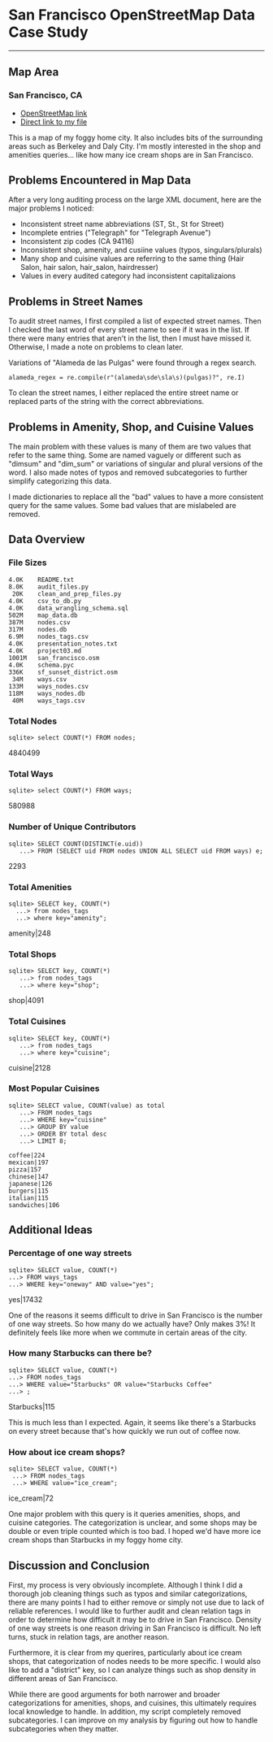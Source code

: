 # San Francisco OpenStreetMap Data Case Study
---
## Map Area
### San Francisco, CA
  * [OpenStreetMap link](https://www.openstreetmap.org/relation/111968)
  * [Direct link to my file](https://drive.google.com/open?id=0B2BGHnr9cnONSEJYd3FTSEQ2TU0)

This is a map of my foggy home city. It also includes bits of the surrounding areas such as Berkeley and Daly City. I'm mostly interested in the shop and amenities queries... like how many ice cream shops are in San Francisco.

## Problems Encountered in Map Data
After a very long auditing process on the large XML document, here are the major problems I noticed:
  * Inconsistent street name abbreviations (ST, St., St for Street)
  * Incomplete entries ("Telegraph" for "Telegraph Avenue")
  * Inconsistent zip codes (CA 94116)
  * Inconsistent shop, amenity, and cusiine values (typos, singulars/plurals)
  * Many shop and cuisine values are referring to the same thing (Hair Salon, hair salon, hair_salon, hairdresser)
  * Values in every audited category had inconsistent capitalizaions 

## Problems in Street Names
To audit street names, I first compiled a list of expected street names. Then I checked the last word of every street name to see if it was in the list. If there were many entries that aren't in the list, then I must have missed it. Otherwise, I made a note on problems to clean later. 

Variations of "Alameda de las Pulgas" were found through a regex search.

```alameda_regex = re.compile(r"(alameda\sde\sla\s)(pulgas)?", re.I)```

To clean the street names, I either replaced the entire street name or replaced parts of the string with the correct abbreviations.

## Problems in Amenity, Shop, and Cuisine Values
The main problem with these values is many of them are two values that refer to the same thing. Some are named vaguely or different such as "dimsum" and "dim_sum" or variations of singular and plural versions of the word. I also made notes of typos and removed subcategories to further simplify categorizing this data.

I made dictionaries to replace all the "bad" values to have a more consistent query for the same values. Some bad values that are mislabeled are removed.

## Data Overview 

### File Sizes
```
4.0K	README.txt
8.0K	audit_files.py
 20K	clean_and_prep_files.py
4.0K	csv_to_db.py
4.0K	data_wrangling_schema.sql
502M	map_data.db
387M	nodes.csv
317M	nodes.db
6.9M	nodes_tags.csv
4.0K	presentation_notes.txt
4.0K	project03.md
1001M	san_francisco.osm
4.0K	schema.pyc
336K	sf_sunset_district.osm
 34M	ways.csv
133M	ways_nodes.csv
118M	ways_nodes.db
 40M	ways_tags.csv
 ```

### Total Nodes
```
sqlite> select COUNT(*) FROM nodes;
```
4840499

### Total Ways
```
sqlite> select COUNT(*) FROM ways;
```
580988

### Number of Unique Contributors
```
sqlite> SELECT COUNT(DISTINCT(e.uid))
   ...> FROM (SELECT uid FROM nodes UNION ALL SELECT uid FROM ways) e;
 ```
 2293

 ### Total Amenities
 ```
 sqlite> SELECT key, COUNT(*)
   ...> from nodes_tags
   ...> where key="amenity";
 ```
amenity|248

### Total Shops
```
sqlite> SELECT key, COUNT(*)
   ...> from nodes_tags
   ...> where key="shop";
```
shop|4091

### Total Cuisines
```
sqlite> SELECT key, COUNT(*)
   ...> from nodes_tags
   ...> where key="cuisine";
```
cuisine|2128

### Most Popular Cuisines
```
sqlite> SELECT value, COUNT(value) as total
   ...> FROM nodes_tags
   ...> WHERE key="cuisine"
   ...> GROUP BY value
   ...> ORDER BY total desc
   ...> LIMIT 8;
```
```
coffee|224
mexican|197
pizza|157
chinese|147
japanese|126
burgers|115
italian|115
sandwiches|106
```

## Additional Ideas
### Percentage of one way streets

```
sqlite> SELECT value, COUNT(*)
...> FROM ways_tags
...> WHERE key="oneway" AND value="yes";
```
yes|17432

One of the reasons it seems difficult to drive in San Francisco is the number of one way streets. So how many do we actually have? Only makes 3%! It definitely feels like more when we commute in certain areas of the city. 

### How many Starbucks can there be?
```
sqlite> SELECT value, COUNT(*)
...> FROM nodes_tags
...> WHERE value="Starbucks" OR value="Starbucks Coffee"
...> ;
```
Starbucks|115

This is much less than I expected. Again, it seems like there's a Starbucks on every street because that's how quickly we run out of coffee now. 

### How about ice cream shops?
```
sqlite> SELECT value, COUNT(*)
 ...> FROM nodes_tags
 ...> WHERE value="ice_cream";
 ```
ice_cream|72

One major problem with this query is it queries amenities, shops, and cuisine categories. The categorization is unclear, and some shops may be double or even triple counted which is too bad. I hoped we'd have more ice cream shops than Starbucks in my foggy home city.

## Discussion and Conclusion

First, my process is very obviously incomplete. Although I think I did a thorough job cleaning things such as typos and similar categorizations, there are many points I had to either remove or simply not use due to lack of reliable references. I would like to further audit and clean relation tags in order to determine how difficult it may be to drive in San Francisco. Density of one way streets is one reason driving in San Francisco is difficult. No left turns, stuck in relation tags, are another reason. 

Furthermore, it is clear from my querires, particularly about ice cream shops, that categorization of nodes needs to be more specific. I would also like to add a "district" key, so I can analyze things such as shop density in different areas of San Francisco.

While there are good arguments for both narrower and broader categorizations for amenities, shops, and cuisines, this ultimately requires local knowledge to handle. In addition, my script completely removed subcategories. I can improve on my analysis by figuring out how to handle subcategories when they matter.